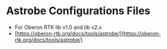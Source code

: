 # Astrobe Configurations Files

* For Oberon RTK lib v1.0 and lib v2.x
* [https://oberon-rtk.org/docs/tools/astrobe/](https://oberon-rtk.org/docs/tools/astrobe/)
